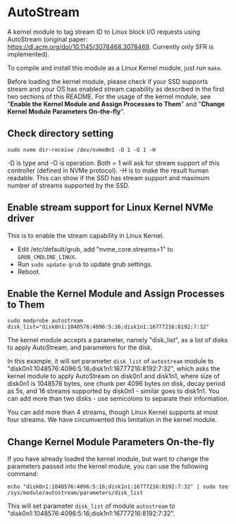 # AutoStream
A kernel module to tag stream ID to Linux block I/O requests using AutoStream (original paper: https://dl.acm.org/doi/10.1145/3078468.3078469. Currently only SFR is implemented). 

To compile and install this module as a Linux Kernel module, just run `make`. 

Before loading the kernel module, please check if your SSD supports stream and your OS has enabled stream capability as described in the first two sections of this README. For the usage of the kernel module, see "**Enable the Kernel Module and Assign Processes to Them**" and "**Change Kernel Module Parameters On-the-fly**".

## Check directory setting
`sudo nvme dir-receive /dev/nvme0n1 -D 1 -O 1 -H`

-D is type and -O is operation. Both = 1 will ask for stream support of this controller (defined in NVMe protocol). -H is to make the result human readable. This can show if the SSD has stream support and maximum number of streams supported by the SSD.


## Enable stream support for Linux Kernel NVMe driver

This is to enable the stream capability in Linux Kernel.

 - Edit /etc/default/grub, add "nvme_core.streams=1" to `GRUB_CMDLINE_LINUX`.
 - Run `sudo update-grub` to update grub settings.
 - Reboot.

## Enable the Kernel Module and Assign Processes to Them

`sudo modprobe autostream disk_list="disk0n1:1048576:4096:5:16;disk1n1:16777216:8192:7:32"`

The kernel module accepts a parameter, namely "disk_list", as a list of disks to apply AutoStream, and parameters for the disk.

In this example, it will set parameter `disk_list` of `autostream` module to "disk0n1:1048576:4096:5:16;disk1n1:16777216:8192:7:32", which asks the kernel module to apply AutoStream on disk0n1 and disk1n1, where size of disk0n1 is 1048576 bytes, one chunk per 4096 bytes on disk, decay period as 5s, and 16 streams supported by disk0n1 - similar goes to disk1n1. You can add more than two disks - use semicolons to separate their information.

You can add more than 4 streams, though Linux Kernel supports at most four streams. We have circumvented this limitation in the kernel module.

## Change Kernel Module Parameters On-the-fly

If you have already loaded the kernel module, but want to change the parameters passed into the kernel module, you can use the following command:

`echo "disk0n1:1048576:4096:5:16;disk1n1:16777216:8192:7:32" | sudo tee /sys/module/autostream/parameters/disk_list`

This will set parameter `disk_list` of module `autostream` to "disk0n1:1048576:4096:5:16;disk1n1:16777216:8192:7:32".
